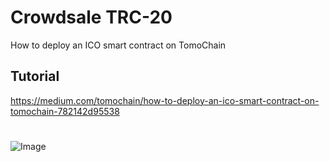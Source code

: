 # Crowdsale TRC-20
How to deploy an ICO smart contract on TomoChain

## Tutorial
https://medium.com/tomochain/how-to-deploy-an-ico-smart-contract-on-tomochain-782142d95538

#

![Image](https://cdn-images-1.medium.com/max/1200/1*cR0bdD5-6jObeOrNGNeJgw.jpeg)
